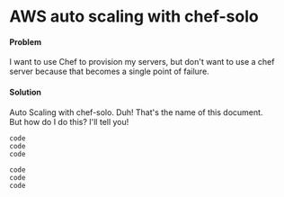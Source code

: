 # AWS auto scaling with chef-solo

#### Problem
I want to use Chef to provision my servers, but don't want to use a chef server because that becomes a single point of failure.
#### Solution
Auto Scaling with chef-solo. Duh! That's the name of this document.  
But how do I do this? I'll tell you!

```
code
code
code
```

```
code
code
code
```
